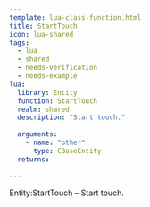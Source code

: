```yaml
---
template: lua-class-function.html
title: StartTouch
icon: lua-shared
tags:
  - lua
  - shared
  - needs-verification
  - needs-example
lua:
  library: Entity
  function: StartTouch
  realm: shared
  description: "Start touch."
  
  arguments:
    - name: "other"
      type: CBaseEntity
  returns:
    
---
```


<div class="lua__search__keywords">
Entity:StartTouch &#x2013; Start touch.
</div>
